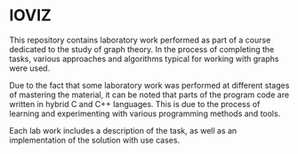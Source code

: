 # lOVIZ

This repository contains laboratory work performed as part of a course dedicated to the study of graph theory. In the process of completing the tasks, various approaches and algorithms typical for working with graphs were used.

Due to the fact that some laboratory work was performed at different stages of mastering the material, it can be noted that parts of the program code are written in hybrid C and C++ languages. This is due to the process of learning and experimenting with various programming methods and tools.

Each lab work includes a description of the task, as well as an implementation of the solution with use cases.

